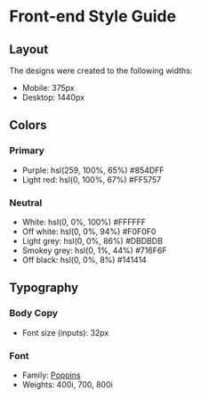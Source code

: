 # Front-end Style Guide

## Layout

The designs were created to the following widths:

- Mobile: 375px
- Desktop: 1440px

## Colors

### Primary

- Purple: hsl(259, 100%, 65%)   #854DFF
- Light red: hsl(0, 100%, 67%)  #FF5757

### Neutral

- White: hsl(0, 0%, 100%)   #FFFFFF
- Off white: hsl(0, 0%, 94%)    #F0F0F0
- Light grey: hsl(0, 0%, 86%)   #DBDBDB
- Smokey grey: hsl(0, 1%, 44%)  #716F6F
- Off black: hsl(0, 0%, 8%) #141414

## Typography

### Body Copy

- Font size (inputs): 32px

### Font

- Family: [Poppins](https://fonts.google.com/specimen/Poppins)
- Weights: 400i, 700, 800i
